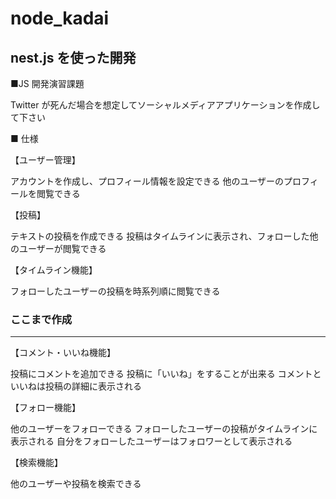 # node_kadai

## nest.js を使った開発

■JS 開発演習課題

Twitter が死んだ場合を想定してソーシャルメディアアプリケーションを作成して下さい

■ 仕様

【ユーザー管理】

アカウントを作成し、プロフィール情報を設定できる
他のユーザーのプロフィールを閲覧できる

【投稿】

テキストの投稿を作成できる
投稿はタイムラインに表示され、フォローした他のユーザーが閲覧できる

【タイムライン機能】

フォローしたユーザーの投稿を時系列順に閲覧できる

### ここまで作成

****
【コメント・いいね機能】

投稿にコメントを追加できる
投稿に「いいね」をすることが出来る
コメントといいねは投稿の詳細に表示される

【フォロー機能】

他のユーザーをフォローできる
フォローしたユーザーの投稿がタイムラインに表示される
自分をフォローしたユーザーはフォロワーとして表示される

【検索機能】

他のユーザーや投稿を検索できる
